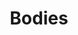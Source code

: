 ---
title: "Bodies"
draft: false
slug: "bodies"
weight: "4"
thumbnail: "illustrations/thumbnail_11.jpg"
mainpage: true
related: true

header: {
	titleimage: "illustrations/project-title_bodies.png"
}

block_project: {
	description: "(description coming soon)",
	bgcolor: "#03012b",
	fontcolor: "#fff",
	work: [ 
		{class: "gallery-col-12 w-md-50", path: "illustrations/bubble-lady_01.png"},
		{class: "gallery-col-12 w-md-50", path: "illustrations/bubble-lady_02.png"},
		{class: "gallery-col-12 w-md-50", path: "illustrations/bubble-lady_03.png"}
	]
}

---